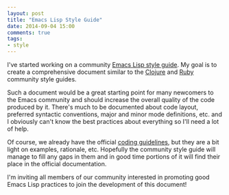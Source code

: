 ```yaml
---
layout: post
title: "Emacs Lisp Style Guide"
date: 2014-09-04 15:00
comments: true
tags:
- style
---
```


I've started working on a community
[Emacs Lisp style guide](https://github.com/bbatsov/emacs-lisp-style-guide).
My goal is to create a comprehensive document similar to the
[Clojure](https://github.com/bbatsov/clojure-style-guide) and
[Ruby](https://github.com/bbatsov/ruby-style-guide) community style
guides.

Such a document would be a great starting point for many newcomers to
the Emacs community and should increase the overall quality of the
code produced by it.  There's much to be documented about code layout,
preferred syntactic conventions, major and minor mode definitions,
etc. and I obviously can't know the best practices about everything so
I'll need a lot of help.

Of course, we already have the official
[coding guidelines](http://www.gnu.org/software/emacs/manual/html_node/elisp/Tips.html#Tips),
but they are a bit light on examples, rationale, etc. Hopefully the community style guide
will manage to fill any gaps in them and in good time portions of it will find their place
in the official documentation.

I'm inviting all members of our community interested in promoting good
Emacs Lisp practices to join the development of this document!
